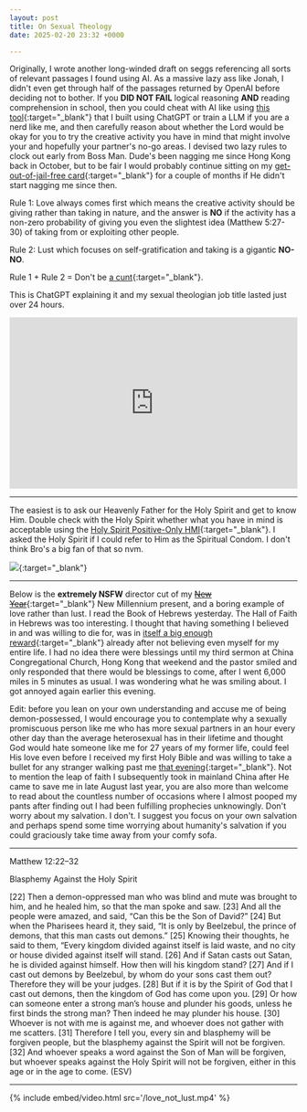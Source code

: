 ```yaml
---
layout: post
title: On Sexual Theology
date: 2025-02-20 23:32 +0000

---
```


Originally, I wrote another long-winded draft on seggs referencing all sorts of relevant passages I found using AI. As a massive lazy ass like Jonah, I didn't even get through half of the passages returned by OpenAI before deciding not to bother. If you **DID NOT FAIL** logical reasoning **AND** reading comprehension in school, then you could cheat with AI like using [this tool](https://biblesays.love/){:target="_blank"} that I built using ChatGPT or train a LLM if you are a nerd like me, and then carefully reason about whether the Lord would be okay for you to try the creative activity you have in mind that might involve your and hopefully your partner's no-go areas. I devised two lazy rules to clock out early from Boss Man. Dude's been nagging me since Hong Kong back in October, but to be fair I would probably continue sitting on my [get-out-of-jail-free card](../on-background-music/){:target="_blank"} for a couple of months if He didn't start nagging me since then.

Rule 1: Love always comes first which means the creative activity should be giving rather than taking in nature, and the answer is **NO** if the activity has a non-zero probability of giving you even the slightest idea (Matthew 5:27-30) of taking from or exploiting other people.

Rule 2: Lust which focuses on self-gratification and taking is a gigantic **NO-NO**.

Rule 1 + Rule 2 = Don't be [a cunt](../on-commandments-and-the-law/#definition-of-a-cunt){:target="_blank"}.

This is ChatGPT explaining it and my sexual theologian job title lasted just over 24 hours.

<embed src="https://dl.hesaidlove.com/Lust_vs_Love.pdf" type="application/pdf" width="100%" height="300px" />

---

The easiest is to ask our Heavenly Father for the Holy Spirit and get to know Him. Double check with the Holy Spirit whether what you have in mind is acceptable using the [Holy Spirit Positive-Only HMI](../on-positive-only-hmi/){:target="_blank"}. I asked the Holy Spirit if I could refer to Him as the Spiritual Condom. I don't think Bro's a big fan of that so nvm.

![](/9yAr35Btsyf4hKfrhf.jpg){:target="_blank"}

---

Below is the **extremely NSFW** director cut of my [~~New Year~~](../on-sacrifice/){:target="_blank"} New Millennium present, and a boring example of love rather than lust. I read the Book of Hebrews yesterday. The Hall of Faith in Hebrews was too interesting. I thought that having something I believed in and was willing to die for, was in [itself a big enough reward](../on-suffering/){:target="_blank"} already after not believing even myself for my entire life. I had no idea there were blessings until my third sermon at China Congregational Church, Hong Kong that weekend and the pastor smiled and only responded that there would be blessings to come, after I went 6,000 miles in 5 minutes as usual. I was wondering what he was smiling about. I got annoyed again earlier this evening.

Edit: before you lean on your own understanding and accuse me of being demon-possessed, I would encourage you to contemplate why a sexually promiscuous person like me who has more sexual partners in an hour every other day than the average heterosexual has in their lifetime and thought God would hate someone like me for 27 years of my former life, could feel His love even before I received my first Holy Bible and was willing to take a bullet for any stranger walking past me [that evening](../on-love/){:target="_blank"}. Not to mention the leap of faith I subsequently took in mainland China after He came to save me in late August last year, you are also more than welcome to read about the countless number of occasions where I almost pooped my pants after finding out I had been fulfilling prophecies unknowingly. Don't worry about my salvation. I don't. I suggest you focus on your own salvation and perhaps spend some time worrying about humanity's salvation if you could graciously take time away from your comfy sofa.

---

Matthew 12:22–32

Blasphemy Against the Holy Spirit

[22] Then a demon-oppressed man who was blind and mute was brought to him, and he healed him, so that the man spoke and saw. [23] And all the people were amazed, and said, “Can this be the Son of David?” [24] But when the Pharisees heard it, they said, “It is only by Beelzebul, the prince of demons, that this man casts out demons.” [25] Knowing their thoughts, he said to them, “Every kingdom divided against itself is laid waste, and no city or house divided against itself will stand. [26] And if Satan casts out Satan, he is divided against himself. How then will his kingdom stand? [27] And if I cast out demons by Beelzebul, by whom do your sons cast them out? Therefore they will be your judges. [28] But if it is by the Spirit of God that I cast out demons, then the kingdom of God has come upon you. [29] Or how can someone enter a strong man’s house and plunder his goods, unless he first binds the strong man? Then indeed he may plunder his house. [30] Whoever is not with me is against me, and whoever does not gather with me scatters. [31] Therefore I tell you, every sin and blasphemy will be forgiven people, but the blasphemy against the Spirit will not be forgiven. [32] And whoever speaks a word against the Son of Man will be forgiven, but whoever speaks against the Holy Spirit will not be forgiven, either in this age or in the age to come. (ESV)

---

{% include embed/video.html src='/love_not_lust.mp4' %}

